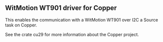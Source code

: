## WitMotion WT901 driver for Copper

This enables the communication with a WitMotion WT901 over I2C a Source task on Copper.

See the crate cu29 for more information about the Copper project.
